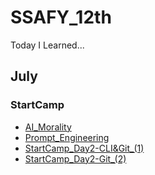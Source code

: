 # SSAFY_12th

Today I Learned...

## July

### StartCamp

- [AI_Morality](/07/AI_Morality.md)
- [Prompt_Engineering](/07/prompt_Engineering.md)
- [StartCamp_Day2-CLI&Git\_(1)](/07/StartCamp_Day2_Python.md)
- [StartCamp_Day2-Git\_(2)](/07/StartCamp_Day3_Python.md)
